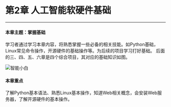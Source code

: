 # 第2章 人工智能软硬件基础

---

#### 本章主题：掌握基础

学习者通过学习本章内容，将熟悉掌握一些必备的相关技能。如Python基础，Linux常见命令操作，开源硬件的基础操作等。为后续的项目学习打好基础。
后面的三、四、五、六章是四个综合项目，其对应的基础知识如图。

![智能小白](https://md.hass.live/%E6%99%BA%E8%83%BD%E5%B0%8F%E7%99%BD.png)

#### 本章重点

了解Python基本语法、熟悉Linux基本操作，知道Web相关概念，会安装Web服务器，了解开源硬件的基本操作。
